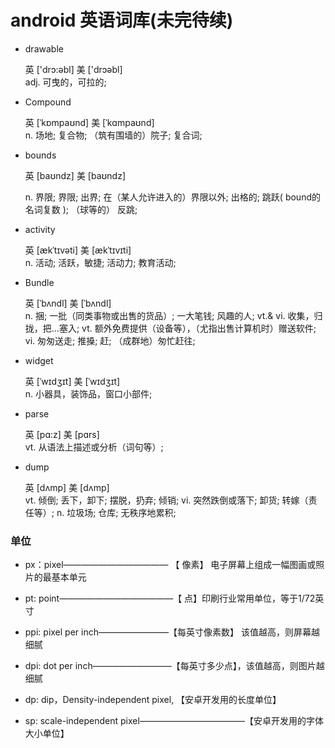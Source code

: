 # android 英语词库(未完待续)

- drawable

  英 ['drɔ:əbl]   美 ['drɔəbl]  
  adj.
  可曳的，可拉的;

- Compound

  英 [ˈkɒmpaʊnd]   美 [ˈkɑmpaʊnd]  
  n.
  场地; 复合物; （筑有围墙的）院子; 复合词;

- bounds	

  英 [baʊndz]
  美 [baʊndz]

  n.	界限; 界限; 出界; 在（某人允许进入的）界限以外; 出格的; 跳跃( bound的名词复数 ); （球等的） 反跳;

- activity

  英 [ækˈtɪvəti]   美 [ækˈtɪvɪti]  
  n.
  活动; 活跃，敏捷; 活动力; 教育活动;

- Bundle

  英 [ˈbʌndl]   美 [ˈbʌndl]  
  n.
  捆; 一批（同类事物或出售的货品）; 一大笔钱; 风趣的人;
  vt.& vi.
  收集，归拢，把…塞入;
  vt.
  额外免费提供（设备等），（尤指出售计算机时）赠送软件;
  vi.
  匆匆送走; 推搡; 赶; （成群地）匆忙赶往;

- widget

  英 [ˈwɪdʒɪt]   美 [ˈwɪdʒɪt]  
  n.
  小器具，装饰品，窗口小部件;  

- parse

  英 [pɑ:z]   美 [pɑrs]  
  vt.
  从语法上描述或分析（词句等）; 

- dump

  英 [dʌmp]   美 [dʌmp]  
  vt.
  倾倒; 丢下，卸下; 摆脱，扔弃; 倾销;
  vi.
  突然跌倒或落下; 卸货; 转嫁（责任等）;
  n.
  垃圾场; 仓库; 无秩序地累积;

### 单位

- px：pixel———————————— 【 像素】  电子屏幕上组成一幅图画或照片的最基本单元

- pt: point—————————————【 点】印刷行业常用单位，等于1/72英寸

- ppi: pixel per inch————————【每英寸像素数】  该值越高，则屏幕越细腻

- dpi: dot per inch—————————【每英寸多少点】，该值越高，则图片越细腻

- dp: dip，Density-independent pixel, 【安卓开发用的长度单位】

- sp: scale-independent pixel————————————【安卓开发用的字体大小单位】 